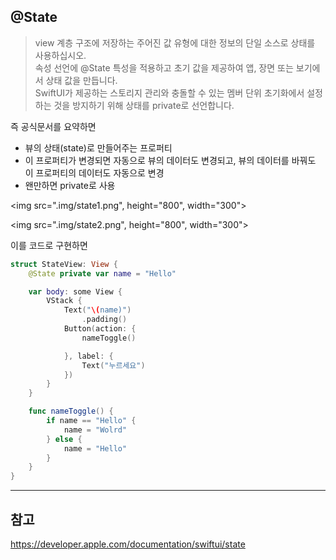 ## @State

> view 계층 구조에 저장하는 주어진 값 유형에 대한 정보의 단일 소스로 상태를 사용하십시오.
> <br/>
> 속성 선언에 @State 특성을 적용하고 초기 값을 제공하여 앱, 장면 또는 보기에서 상태 값을 만듭니다.
> <br/>
> SwiftUI가 제공하는 스토리지 관리와 충돌할 수 있는 멤버 단위 초기화에서 설정하는 것을 방지하기 위해 상태를 private로 선언합니다.
> <br/>

즉 공식문서를 요약하면
<br/>

- 뷰의 상태(state)로 만들어주는 프로퍼티
  <br/>
- 이 프로퍼티가 변경되면 자동으로 뷰의 데이터도 변경되고, 뷰의 데이터를 바꿔도 이 프로퍼티의 데이터도 자동으로 변경
  <br/>
- 왠만하면 private로 사용
  <br/>

<img src=".img/state1.png", height="800", width="300">

<img src=".img/state2.png", height="800", width="300">

이를 코드로 구현하면
<br/>

```swift
struct StateView: View {
    @State private var name = "Hello"

    var body: some View {
        VStack {
            Text("\(name)")
                .padding()
            Button(action: {
                nameToggle()

            }, label: {
                Text("누르세요")
            })
        }
    }

    func nameToggle() {
        if name == "Hello" {
            name = "Wolrd"
        } else {
            name = "Hello"
        }
    }
}
```

---

## 참고

https://developer.apple.com/documentation/swiftui/state
